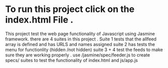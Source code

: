 # To run this project click on the index.html File .
This project test the web page functionality of Javascript using Jasmine framework.
there are 4 suites in this project .
Suite 1 tests that the  allfeed array is defined and has URLS and names assigned 
suite 2  has tests  the menu for functionlity (hidden /not hidden)
suite 3 + 4  test the feeds to make sure they are working properly .
use /jasmine/spec/feeder.js to create specs/ suites to test the functionality of 
index.html and js/app.js